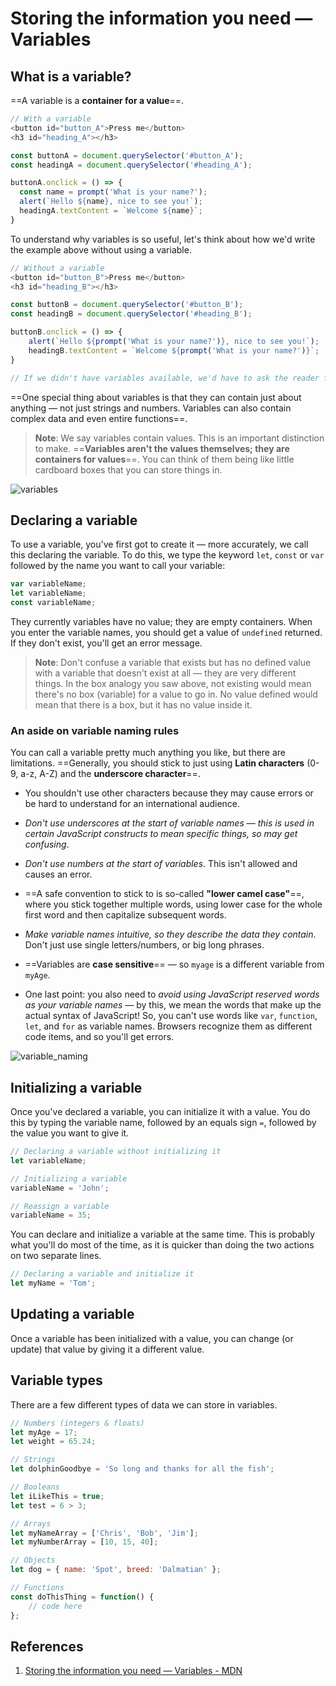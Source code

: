 # Storing the information you need — Variables

## What is a variable?

==A variable is a **container for a value**==.

```js
// With a variable
<button id="button_A">Press me</button>
<h3 id="heading_A"></h3>

const buttonA = document.querySelector('#button_A');
const headingA = document.querySelector('#heading_A');

buttonA.onclick = () => {
  const name = prompt('What is your name?');
  alert(`Hello ${name}, nice to see you!`);
  headingA.textContent = `Welcome ${name}`;
}
```

To understand why variables is so useful, let's think about how we'd write the example above without using a variable.

```js
// Without a variable
<button id="button_B">Press me</button>
<h3 id="heading_B"></h3>

const buttonB = document.querySelector('#button_B');
const headingB = document.querySelector('#heading_B');

buttonB.onclick = () => {
    alert(`Hello ${prompt('What is your name?')}, nice to see you!`);
    headingB.textContent = `Welcome ${prompt('What is your name?')}`;
}

// If we didn't have variables available, we'd have to ask the reader for their name every time we needed to use it!
```

==One special thing about variables is that they can contain just about anything — not just strings and numbers. Variables can also contain complex data and even entire functions==.

> **Note**: We say variables contain values. This is an important distinction to make. ==**Variables aren't the values themselves; they are containers for values**==. You can think of them being like little cardboard boxes that you can store things in.

![variables](../../img/variables_boxes.png)

## Declaring a variable

To use a variable, you've first got to create it — more accurately, we call this declaring the variable. To do this, we type the keyword `let`, `const` or `var` followed by the name you want to call your variable:

```js
var variableName;
let variableName;
const variableName;
```

They currently variables have no value; they are empty containers. When you enter the variable names, you should get a value of `undefined` returned. If they don't exist, you'll get an error message.

> **Note**: Don't confuse a variable that exists but has no defined value with a variable that doesn't exist at all — they are very different things. In the box analogy you saw above, not existing would mean there's no box (variable) for a value to go in. No value defined would mean that there is a box, but it has no value inside it.

### An aside on variable naming rules

You can call a variable pretty much anything you like, but there are limitations. ==Generally, you should stick to just using **Latin characters** (0-9, a-z, A-Z) and the **underscore character**==.

- You shouldn't use other characters because they may cause errors or be hard to understand for an international audience.

- _Don't use underscores at the start of variable names — this is used in certain JavaScript constructs to mean specific things, so may get confusing_.

- _Don't use numbers at the start of variables_. This isn't allowed and causes an error.

- ==A safe convention to stick to is so-called **"lower camel case"**==, where you stick together multiple words, using lower case for the whole first word and then capitalize subsequent words.

- _Make variable names intuitive, so they describe the data they contain_. Don't just use single letters/numbers, or big long phrases.

- ==Variables are **case sensitive**== — so `myage` is a different variable from `myAge`.

- One last point: you also need to _avoid using JavaScript reserved words as your variable names_ — by this, we mean the words that make up the actual syntax of JavaScript! So, you can't use words like `var`, `function`, `let`, and `for` as variable names. Browsers recognize them as different code items, and so you'll get errors.

![variable_naming](../../img/variable_naming.jpg)

## Initializing a variable

Once you've declared a variable, you can initialize it with a value. You do this by typing the variable name, followed by an equals sign `=`, followed by the value you want to give it.

```js
// Declaring a variable without initializing it
let variableName;

// Initializing a variable
variableName = 'John';

// Reassign a variable
variableName = 35;
```

You can declare and initialize a variable at the same time. This is probably what you'll do most of the time, as it is quicker than doing the two actions on two separate lines.

```js
// Declaring a variable and initialize it
let myName = 'Tom';
```

## Updating a variable

Once a variable has been initialized with a value, you can change (or update) that value by giving it a different value.

## Variable types

There are a few different types of data we can store in variables.

```js
// Numbers (integers & floats)
let myAge = 17;
let weight = 65.24;

// Strings
let dolphinGoodbye = 'So long and thanks for all the fish';

// Booleans
let iLikeThis = true;
let test = 6 > 3;

// Arrays
let myNameArray = ['Chris', 'Bob', 'Jim'];
let myNumberArray = [10, 15, 40];

// Objects
let dog = { name: 'Spot', breed: 'Dalmatian' };

// Functions
const doThisThing = function() {
    // code here
};
```

## References

1. [Storing the information you need — Variables - MDN](https://developer.mozilla.org/en-US/docs/Learn/JavaScript/First_steps/Variables)
